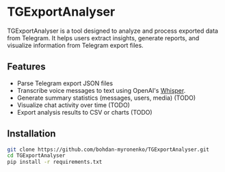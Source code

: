 # TGExportAnalyser

TGExportAnalyser is a tool designed to analyze and process exported data from Telegram. It helps users extract insights, generate reports, and visualize information from Telegram export files.

## Features

- Parse Telegram export JSON files
- Transcribe voice messages to text using OpenAI's [Whisper](https://github.com/openai/whisper).
- Generate summary statistics (messages, users, media) (TODO)
- Visualize chat activity over time (TODO)
- Export analysis results to CSV or charts (TODO)

## Installation

```bash
git clone https://github.com/bohdan-myronenko/TGExportAnalyser.git
cd TGExportAnalyser
pip install -r requirements.txt
```
